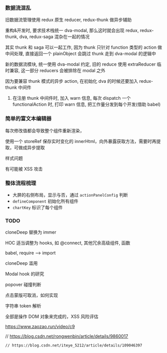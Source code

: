 ### 数据流混乱

旧数据流管理使用 redux 原生 reducer, redux-thunk 做异步辅助

重构&开发时, 要求技术栈统一 dva-modal, 那么这时就会出现 redux, redux-thunk, dva, redux-saga 混杂在一起的情况

其实 thunk 和 saga 可以一起工作, 因为 thunk 只针对 function 类型的 action 做中间处理, 直接返回一个 plainObject 会跳过 thunk 走到 dva-modal 的逻辑中

新的数据流模块, 统一使用 dva-modal 约定, 旧的 reduce 使用 extraReducer 临时兼容, 这一部分 reducers 会被排除在 modal 之外

因为要兼容 thunk 模式的异步 action, 在初始化 dva 的时候还要加入 redux-thunk 中间件

1. 在注册 thunk 中间件时, 加入 warn 信息, 每次 dispatch 一个 functionalAction 时, 打印 warn 信息, 把工作量分发到每个开发(借助 babel)

### 简单的富文本编辑器

每次修改值都会导致整个组件重新渲染，

使用一个 storeRef 保存实时变化的 innerHtml，向外暴露获取方法，需要时再提取，可做成异步提取

样式问题

有可能被 XSS 攻击

### 整体流程梳理

- 大屏的右侧布局，显示与否，通过 `actionPanelConfig` 判断
- `defineComponent` 初始化所有组件
- `chartKey` 标识了每个组件

### TODO

cloneDeep 替换为 immer

HOC 适当调整为 hooks, 如 @connect, 其他冗余高级组件, 函数

babel, require --> import

cloneDeep 滥用

Modal hook 的研究

popover 碰撞判断

点击蒙版可取消，如何实现

字符串 token 解析

全部是操作 DOM 对象来完成的，XSS 风险评估

https://www.zaozao.run/video/c9

// https://blog.csdn.net/rongwenbin/article/details/9860017

    // https://blog.csdn.net/iteye_5212/article/details/109046397

